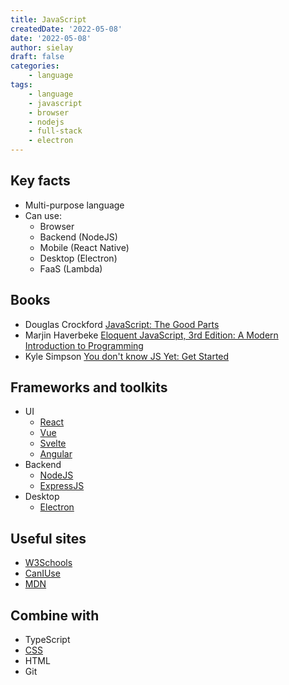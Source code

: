 ```yaml
---
title: JavaScript
createdDate: '2022-05-08'
date: '2022-05-08'
author: sielay
draft: false
categories:
    - language
tags:
    - language
    - javascript
    - browser
    - nodejs
    - full-stack
    - electron
---
```


## Key facts

 * Multi-purpose language
 * Can use:
   * Browser
   * Backend (NodeJS)
   * Mobile (React Native)
   * Desktop (Electron)
   * FaaS (Lambda)

## Books

 * Douglas Crockford [JavaScript: The Good Parts](https://amzn.to/3L2Ohvi)
 * Marjin Haverbeke [Eloquent JavaScript, 3rd Edition: A Modern Introduction to Programming](https://amzn.to/3skFCxJ)
 * Kyle Simpson [You don't know JS Yet: Get Started](https://amzn.to/3kPQAXF)

## Frameworks and toolkits

 * UI
    * [React](https://reactjs.org/)
    * [Vue](https://vuejs.org/)
    * [Svelte](https://svelte.dev/)
    * [Angular](https://angular.io/)
 * Backend
    * [NodeJS](https://angular.io/)
    * [ExpressJS](https://expressjs.com/)
 * Desktop
    * [Electron](https://expressjs.com/)

## Useful sites

 * [W3Schools](https://www.w3schools.com/)
 * [CanIUse](https://caniuse.com/)
 * [MDN](https://developer.mozilla.org/en-US/docs/Web/JavaScript)

## Combine with

 * TypeScript
 * [CSS](/blog/css)
 * HTML
 * Git